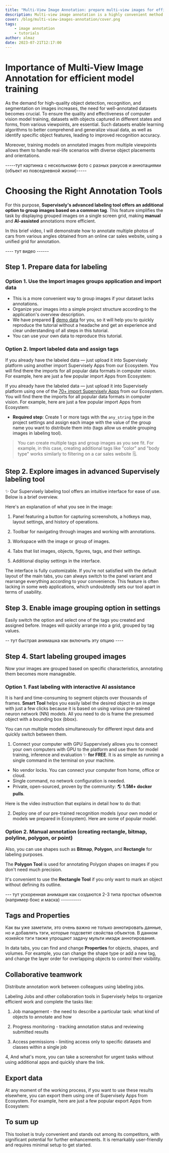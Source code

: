 ```yaml
---
title: "Multi-View Image Annotation: prepare multi-view images for efficient model training"
description: Multi-view image annotation is a highly convenient method for annotating objects in photos from various perspectives.
cover: /blog/multi-view-images-annotation/cover.png
tags:
    - image annotation
    - tutorials
author: almaz
date: 2023-07-21T12:17:00
---
```



# Importance of Multi-View Image Annotation for efficient model training

As the demand for high-quality object detection, recognition, and segmentation on images increases, the need for well-annotated datasets becomes crucial. To ensure the quality and effectiveness of computer vision model training, datasets with objects captured in different states and forms, from various viewpoints, are essential. Such datasets enable learning algorithms to better comprehend and generalize visual data, as well as identify specific object features, leading to improved recognition accuracy. 

Moreover, training models on annotated images from multiple viewpoints allows them to handle real-life scenarios with diverse object placements and orientations.

-----тут картинка с несколькоми фото с разных ракусов и аннотациями (объект из повседневной жизни)-----

# Choosing the Right Annotation Tools

For this purpose, **Supervisely's advanced labeling tool offers an additional option to group images based on a common tag**. This feature simplifies the task by displaying grouped images on a single screen grid, making **manual** and **AI-assisted** annotations more efficient.

In this brief video, I will demonstrate how to annotate multiple photos of cars from various angles obtained from an online car sales website, using a unified grid for annotation.

---- тут видео ------
<!-- <embed-youtube id="1rFeUfmT20k"></embed-youtube> -->


## Step 1. Prepare data for labeling

### Option 1. Use the **Import images groups** application and import data

- This is a more convenient way to group images if your dataset lacks annotations. 
- Organize your images into a simple project structure according to the application's overview description.
- We have prepared 🔗 [demo data](https://github.com/supervisely-ecosystem/import-images-groups/releases/download/v0.0.1/cars.catalog.zip) for you, so it will help you to quickly reproduce the tutorial without a headache and get an experience and clear understanding of all steps in this tutorial.
- You can use your own data to reproduce this tutorial.

 <div class="apps-grid">
    <blog-app github="import-images-groups/master"></blog-app>
</div>

### Option 2. Import labeled data and assign tags

 If you already have the labeled data — just upload it into Supervisely platform using another import Supervisely Apps from our Ecosystem. You will find there the imports for all popular data formats in computer vision. For example, here are just a few popular import Apps from Ecosystem:

 If you already have the labeled data — just upload it into Supervisely platform using one of the [70+ import Supervisely Apps]( https://ecosystem.supervisely.com/import) from our Ecosystem. You will find there the imports for all popular data formats in computer vision. For example, here are just a few popular import Apps from Ecosystem:

 <div class="apps-grid">
    <blog-app github="convert-yolov5-to-supervisely-format/master"></blog-app>
    <blog-app github="import-images-with-masks/master"></blog-app>
    <blog-app github="import-coco/master"></blog-app>
</div>

 - **Required step**: Create 1 or more tags with the `any_string` type in the project settings and assign each image with the value of the group name you want to distribute them into (tags allow us enable grouping images in labeling tool).
 > You can create multiple tags and group images as you see fit. For example, in this case, creating additional tags like "color" and "body type" works similarly to filtering on a car sales website 🗒️.


## Step 2. Explore images in advanced Supervisely labeling tool

✨ Our Supervisely labeling tool offers an intuitive interface for ease of use. Below is a brief overview.

Here's an explanation of what you see in the image:

 1. Panel featuring a button for capturing screenshots, a hotkeys map, layout settings, and history of operations.

 2. Toolbar for navigating through images and working with annotations.

 3. Workspace with the image or group of images.

 4. Tabs that list images, objects, figures, tags, and their settings.

 5. Additional display settings in the interface.

The interface is fully customizable. If you're not satisfied with the default layout of the main tabs, you can always switch to the panel variant and rearrange everything according to your convenience. This feature is often lacking in some web applications, which undoubtedly sets our tool apart in terms of usability.

## Step 3. Enable image grouping option in settings

Easily switch the option and select one of the tags you created and assigned before. Images will quickly arrange into a grid, grouped by tag values.

-- тут быстрая анимашка как включить эту опцию ----

## Step 4. Start labeling grouped images

Now your images are grouped based on specific characteristics, annotating them becomes more manageable. 

### Option 1. Fast labeling with interactive AI assistance

It is hard and time-consuming to segment objects over thousands of frames. **Smart Tool** helps you easily label the desired object in an image with just a few clicks because it is based on using various pre-trained neuron network (NN) models. All you need to do is frame the presumed object with a bounding box (bbox).

You can run multiple models simultaneously for different input data and quickly switch between them.

  1. Connect your computer with GPU
  Suppervisely allows you to connect your own computers with GPU to the platform and use them for model training, inference and evaluation ✨ **for FREE**. It is as simple as running a single command in the terminal on your machine.
   - No vendor locks. You can connect your computer from home, office or cloud.
   - Single command, no network configuration is needed.
   - Private, open-sourced, proven by the community: 🌎 **1.5M+ docker pulls**.

   Here is the video instruction that explains in detail how to do that:

   <embed-youtube id="aO7Zc4kTrVg"></embed-youtube>

  2. Deploy one of our pre-trained recognition models (your own model or models we prepared in Ecosystem).
  Here are some of popular model.


### Option 2. Manual annotation (creating rectangle, bitmap, polyline, polygon, or point)

Also, you can use shapes such as **Bitmap**, **Polygon**, and **Rectangle** for labeling purposes.

The **Polygon Tool** is used for annotating Polygon shapes on images if you don't need much precision.

It's convenient to use the **Rectangle Tool** if you only want to mark an object without defining its outline.

 --- тут ускоренная анимация как создаются 2-3 типа простых объектов (например бокс и маска) ----------

## Tags and Properties
Как вы уже заметили, это очень важно не только аннотировать данные, но и добавлять тэги, которые подсветят свойства объектов.
В данном юзкейсе тэги также упрощают задачу мульти имэдж аннотирования.

<!-- --- тут красивый скрин по тэгам ![](./tags.png) ---- -->

In data tabs, you can find and change **Properties** for objects, shapes, and volumes. For example, you can change the shape type or add a new tag, and change the layer order for overlapping objects to control their visibility.


## Collaborative teamwork

Distribute annotation work between colleagues using labeling jobs.

Labeling Jobs and other collaboration tools in Supervisely helps to organize efficient work and complete the tasks like:

1. Job management - the need to describe a particular task: what kind of objects to annotate and how

2. Progress monitoring - tracking annotation status and reviewing submitted results

3. Access permissions - limiting access only to specific datasets and classes within a single job

4, And what's more, you can take a screenshot for urgent tasks without using additional apps and quickly share the link.


## Export data

At any moment of the working process, if you want to use these results elsewhere, you can export them using one of Supervisely Apps from Ecosystem. For example, here are just a few popular export Apps from Ecosystem:

 <div class="apps-grid">
    <blog-app github="export-to-supervisely-format/master"></blog-app>
    <blog-app github="export-to-yolov8/master"></blog-app>
    <blog-app github="export-as-masks/master"></blog-app>
    <blog-app github="export-to-coco/master"></blog-app>
    <blog-app github="export-to-coco-mask/master"></blog-app>
    <blog-app github="export-to-pascal-voc/master"></blog-app>
</div>

## To sum up

This toolset is truly convenient and stands out among its competitors, with significant potential for further enhancements. It is remarkably user-friendly and requires minimal setup to get started.

